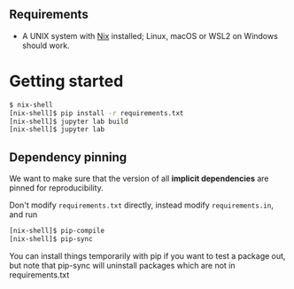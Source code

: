 ## Requirements

- A UNIX system with [Nix](https://nixos.org/download.html) installed; Linux, macOS or WSL2 on Windows should work.

# Getting started

```sh
$ nix-shell
[nix-shell]$ pip install -r requirements.txt
[nix-shell]$ jupyter lab build
[nix-shell]$ jupyter lab
```

## Dependency pinning
We want to make sure that the version of all **implicit dependencies** are pinned for reproducibility.

Don't modify `requirements.txt` directly, instead modify `requirements.in`, and run
```sh
[nix-shell]$ pip-compile
[nix-shell]$ pip-sync
```

You can install things temporarily with pip if you want to test a package out, but note that pip-sync will uninstall packages which are not in requirements.txt